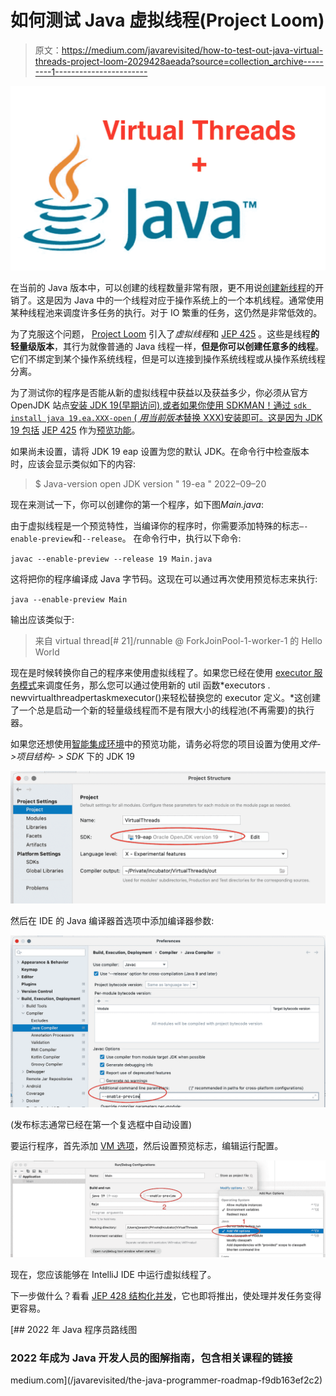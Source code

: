 # 如何测试 Java 虚拟线程(Project Loom)

> 原文：<https://medium.com/javarevisited/how-to-test-out-java-virtual-threads-project-loom-2029428aeada?source=collection_archive---------1----------------------->

[![](img/ff2f7bc58d9e4a4bbf74a5216ea4d836.png)](https://javarevisited.blogspot.com/2018/06/top-5-java-multithreading-and-concurrency-courses-experienced-programmers.html)

在当前的 Java 版本中，可以创建的线程数量非常有限，更不用说[创建新线程](https://www.java67.com/2019/06/right-way-to-create-start-and-stop-new-thread-java-example-tutorial.html)的开销了。这是因为 Java 中的一个线程对应于操作系统上的一个本机线程。通常使用某种线程池来调度许多任务的执行。对于 IO 繁重的任务，这仍然是非常低效的。

为了克服这个问题， [Project Loom](https://openjdk.java.net/projects/loom/) 引入了*虚拟线程*和 [JEP 425](https://openjdk.java.net/jeps/425) 。这些是线程**的轻量级版本**，其行为就像普通的 Java 线程一样，**但是你可以创建任意多的线程**。它们不绑定到某个操作系统线程，但是可以连接到操作系统线程或从操作系统线程分离。

为了测试你的程序是否能从新的虚拟线程中获益以及获益多少，你必须从官方 OpenJDK 站点[安装 JDK 19(早期访问),或者如果你使用 SDKMAN！通过
`sdk install java 19.ea.XXX-open` ( *用当前版本*替换 XXX)安装即可。这是因为 JDK 19 包括](https://jdk.java.net/19/) [JEP 425](https://openjdk.java.net/jeps/425) 作为[预览功能](https://openjdk.java.net/jeps/12)。

如果尚未设置，请将 JDK 19 eap 设置为您的默认 JDK。在命令行中检查版本时，应该会显示类似如下的内容:

> $ Java-version
> open JDK version " 19-ea " 2022–09–20

现在来测试一下，你可以创建你的第一个程序，如下图*Main.java*:

由于虚拟线程是一个预览特性，当编译你的程序时，你需要添加特殊的标志`—- enable-preview`和`--release`。
在命令行中，执行以下命令:

`javac --enable-preview --release 19 Main.java`

这将把你的程序编译成 Java 字节码。这现在可以通过再次使用预览标志来执行:

`java --enable-preview Main`

输出应该类似于:

> 来自 virtual thread[# 21]/runnable @ ForkJoinPool-1-worker-1 的 Hello World

现在是时候转换你自己的程序来使用虚拟线程了。如果您已经在使用 [executor 服务模式](https://javarevisited.blogspot.com/2013/07/how-to-create-thread-pools-in-java-executors-framework-example-tutorial.html)来调度任务，那么您可以通过使用新的 util 函数*executors . newvirtualthreadpertaskmexecutor()来轻松替换您的 executor 定义。*这创建了一个总是启动一个新的轻量级线程而不是有限大小的线程池(不再需要)的执行器。

如果您还想使用[智能集成环境](/javarevisited/7-best-courses-to-learn-intellij-idea-for-beginners-and-experienced-java-programmers-2e9aa9bb0c05)中的预览功能，请务必将您的项目设置为使用*文件- >项目结构- > SDK* 下的 JDK 19

[![](img/a2409a2398b6e529fafebb29f99bca70.png)](https://javarevisited.blogspot.com/2018/09/top-5-courses-to-learn-intellij-idea-java-and-android-development.html)

然后在 IDE 的 Java 编译器首选项中添加编译器参数:

![](img/2541af6e1cc96baa8f4e386feaf55e51.png)

(发布标志通常已经在第一个复选框中自动设置)

要运行程序，首先添加 [VM 选项](https://www.java67.com/2016/08/10-jvm-options-for-java-production-application.html)，然后设置预览标志，编辑运行配置。

![](img/b9bb2a34d03517bd2d6ab5daef5e9d81.png)

现在，您应该能够在 IntelliJ IDE 中运行虚拟线程了。

下一步做什么？看看 [JEP 428 结构化并发](https://openjdk.java.net/jeps/428)，它也即将推出，使处理并发任务变得更容易。

[](/javarevisited/the-java-programmer-roadmap-f9db163ef2c2) [## 2022 年 Java 程序员路线图

### 2022 年成为 Java 开发人员的图解指南，包含相关课程的链接

medium.com](/javarevisited/the-java-programmer-roadmap-f9db163ef2c2)